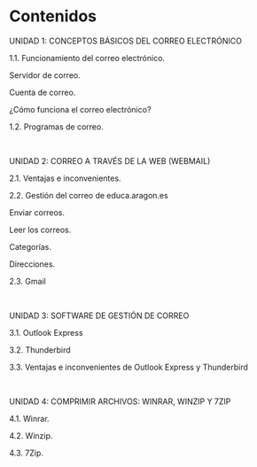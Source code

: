 
# Contenidos

UNIDAD 1: CONCEPTOS BÁSICOS DEL CORREO ELECTRÓNICO

1.1. Funcionamiento del correo electrónico.

Servidor de correo.

Cuenta de correo.

¿Cómo funciona el correo electrónico?

1.2. Programas de correo.

 

UNIDAD 2: CORREO A TRAVÉS DE LA WEB (WEBMAIL)

2.1. Ventajas e inconvenientes.

2.2. Gestión del correo de educa.aragon.es

Enviar correos.

Leer los correos.

Categorías.

Direcciones.

2.3. Gmail

 

UNIDAD 3: SOFTWARE DE GESTIÓN DE CORREO

3.1. Outlook Express

3.2. Thunderbird

3.3. Ventajas e inconvenientes de Outlook Express y Thunderbird

 

UNIDAD 4: COMPRIMIR ARCHIVOS: WINRAR, WINZIP Y 7ZIP

4.1. Winrar.

4.2. Winzip.

4.3. 7Zip.

